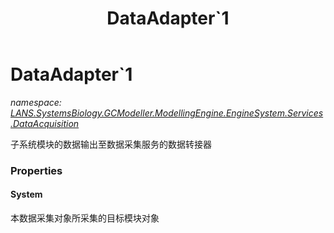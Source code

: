﻿---
title: DataAdapter`1
---

# DataAdapter`1
_namespace: [LANS.SystemsBiology.GCModeller.ModellingEngine.EngineSystem.Services.DataAcquisition](N-LANS.SystemsBiology.GCModeller.ModellingEngine.EngineSystem.Services.DataAcquisition.html)_

子系统模块的数据输出至数据采集服务的数据转接器




### Properties

#### System
本数据采集对象所采集的目标模块对象
